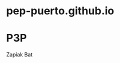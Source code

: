 # pep-puerto.github.io

<html lang="en">
<head>
    <meta charset="UTF-8">
    <meta name="viewport" content="width=device-width, initial-scale=1.0">
    <title>Document</title>
</head>
<body>
    <h1> P3P </h1>
    <P> Zapiak Bat </P>
</body>
</html>
